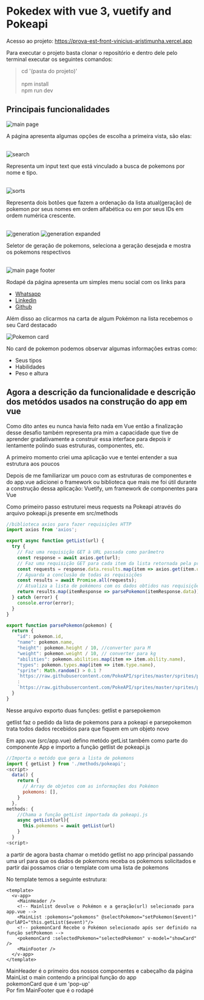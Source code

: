 # <h1>Pokedex with vue 3, vuetify and Pokeapi</h1>

Acesso ao projeto: <a target="_blank">https://prova-est-front-vinicius-aristimunha.vercel.app</a>

Para executar o projeto basta clonar o repositório e dentro dele pelo terminal executar os seguintes comandos: 

> cd '(pasta do projeto)'<br>    
> npm install<br>
> npm run dev<br>


<h2>Principais funcionalidades</h2>

<img src="./assets/Docs/mainpage.jpeg" alt="main page">


<p>A página apresenta algumas opções de escolha a primeira vista, são elas:</p>
<br> 
<img src="./assets/Docs/search.jpeg" alt="search">
<p>Representa um input text que está vinculado a busca de pokemons por nome e tipo.</p>

<br>
<img src="./assets/Docs/sorts.jpeg" alt="sorts">
<p>Representa dois botões que fazem a ordenação da lista atual(geração) de pokemon por seus nomes em ordem alfabética ou em por seus IDs em ordem numérica crescente.</p>

<br>
<img src="./assets/Docs/generation.jpeg" alt="generation">
<img src="./assets/Docs/generationexp.jpeg" alt="generation expanded">
<p>Seletor de geração de pokemons, seleciona a geração desejada e mostra os pokemons respectivos</p>

<br>
<img src="./assets/Docs/mainpagefooter.jpeg" alt="main page footer">
<p>Rodapé da página apresenta um simples menu social com os links para </p>
<ul>
      <li><a href="http://wa.me/+5567981814185">Whatsapp</a></li>
      <li><a href="http://www.linkedin.com/in/viniaris">Linkedin</a></li>
      <li><a href="http://github.com/viniciusarisp">Github</a></li>
</ul>

<p>Além disso ao clicarmos na carta de algum Pokémon na lista recebemos o seu Card destacado</p>
<img src="./assets/Docs/pokemoncard.png" alt="Pokemon card">
<p>No card de pokemon podemos observar algumas informações extras como:</p>
<ul>
      <li>Seus tipos</li>
      <li>Habilidades</li>
      <li>Peso e altura</li>
</ul>

<h2>Agora a descrição da funcionalidade e descrição dos metódos usados na construção do app em vue</h2>

<p>Como dito antes eu nunca havia feito nada em Vue então a finalização desse desafio também representa pra mim a capacidade que tive de aprender gradativamente a construir essa interface para depois ir lentamente polindo suas estruturas, componentes, etc.</p>

<p>A primeiro momento criei uma aplicação vue e tentei entender a sua estrutura aos poucos </p>

<p>Depois de me familiarizar um pouco com as estruturas de componentes e do app.vue adicionei o framework ou biblioteca que mais me foi útil durante a construção dessa aplicação: Vuetify, um framework de componentes para Vue</p>

<p>Como primeiro passo estruturei meus requests na Pokeapi através do arquivo pokeapi.js presente em src/methods</p>

```javascript
//biblioteca axios para fazer requisições HTTP
import axios from 'axios';

export async function getList(url) {
  try {
    // Faz uma requisição GET à URL passada como parâmetro
    const response = await axios.get(url);
    // Faz uma requisição GET para cada item da lista retornada pela primeira requisição
    const requests = response.data.results.map(item => axios.get(item.url));
    // Aguarda a conclusão de todas as requisições
    const results = await Promise.all(requests);
    // Atualiza a lista de pokémons com os dados obtidos nas requisições
    return results.map(itemResponse => parsePokemon(itemResponse.data));
  } catch (error) {
    console.error(error);
  }
}

export function parsePokemon(pokemon) {
  return {
    "id": pokemon.id,
    "name": pokemon.name,
    "height": pokemon.height / 10, //converter para M
    "weight": pokemon.weight / 10, // converter para kg
    "abilities": pokemon.abilities.map(item => item.ability.name),
    "types": pokemon.types.map(item => item.type.name),
    "sprite": Math.random() > 0.1 ? 
    `https://raw.githubusercontent.com/PokeAPI/sprites/master/sprites/pokemon/other/official-artwork/${pokemon.id}.png` 
    : 
    `https://raw.githubusercontent.com/PokeAPI/sprites/master/sprites/pokemon/other/official-artwork/shiny/${pokemon.id}.png`,
  }
}
```

<p>Nesse arquivo exporto duas funções: getlist e parsepokemon</p>

<p>getlist faz o pedido da lista de pokemons para a pokeapi e parsepokemon trata todos dados recebidos para que fiquem em um objeto novo</p>

<p>Em app.vue (src/app.vue) defino metódo getList também como parte do componente App e importo a função getlist de pokeapi.js</p>

```javascript
//Importa o metódo que gera a lista de pokemons
import { getList } from './methods/pokeapi';
<script>
  data() {
    return {
      // Array de objetos com as informações dos Pokémon
      pokemons: [],
    }
  },
methods: {
    //Chama a função getList importada da pokeapi.js
    async getList(url){
      this.pokemons = await getList(url)
    }
  }
<script>
```
<p>a partir de agora basta chamar o metódo getlist no app principal passando uma url para que os dados de pokemons receba os pokemons solicitados e partir dai possamos criar o template com uma lista de pokemons<p>

<p>No template temos a seguinte estrutura:</p>

```vue
<template>
  <v-app>
    <MainHeader />
    <!-- Mainlist devolve o Pokémon e a geração(url) selecionado para app.vue --> 
    <MainList :pokemons="pokemons" @selectPokemon="setPokemon($event)" @urlAPI="this.getList($event)"/>
    <!-- pokemonCard Recebe o Pokémon selecionado após ser definido na função setPokemon -->
    <pokemonCard :selectedPokemon="selectedPokemon" v-model="showCard" />
    <MainFooter />
  </v-app>
</template>
```

<p> MainHeader é o primeiro dos nossos componentes e cabeçalho da página<br>MainList o main contendo a principal função do app<br>pokemonCard que é um 'pop-up'<br>Por fim MainFooter que é o rodapé</p>

